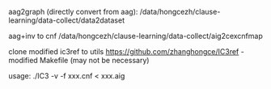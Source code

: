 aag2graph (directly convert from aag):
/data/hongcezh/clause-learning/data-collect/data2dataset

aag+inv to cnf
/data/hongcezh/clause-learning/data-collect/aig2cexcnfmap

clone modified ic3ref to utils
https://github.com/zhanghongce/IC3ref - modified Makefile (may not be necessary)

usage: ./IC3 -v -f xxx.cnf < xxx.aig
